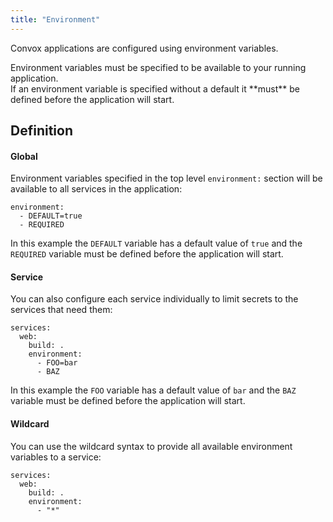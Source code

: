 ```yaml
---
title: "Environment"
---
```


Convox applications are configured using environment variables.

<div class="block-callout block-show-callout type-warning" markdown="1">
  Environment variables must be specified to be available to your running application.
</div>

<div class="block-callout block-show-callout type-warning" markdown="1">
  If an environment variable is specified without a default it **must** be defined before the application will start.
</div>

## Definition

#### Global

Environment variables specified in the top level `environment:` section will be available to all services in the application:

```
environment:
  - DEFAULT=true
  - REQUIRED
```

In this example the `DEFAULT` variable has a default value of `true` and the `REQUIRED` variable must be defined before the application will start.

#### Service

You can also configure each service individually to limit secrets to the services that need them:

```
services:
  web:
    build: .
    environment:
      - FOO=bar
      - BAZ
```

In this example the `FOO` variable has a default value of `bar` and the `BAZ` variable must be defined before the application will start.

#### Wildcard

You can use the wildcard syntax to provide all available environment variables to a service:

```
services:
  web:
    build: .
    environment:
      - "*"
```
